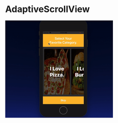 # AdaptiveScrollView

![](https://github.com/TechieVaibhav/AdaptiveScrollView/blob/master/video.gif)
